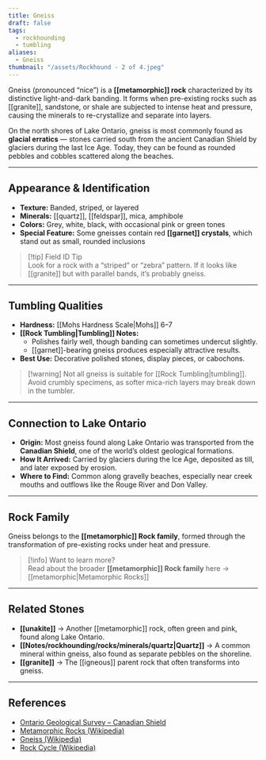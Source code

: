 ```yaml
---
title: Gneiss
draft: false
tags:
  - rockhounding
  - tumbling
aliases:
  - Gneiss
thumbnail: "/assets/Rockhound - 2 of 4.jpeg"
---
```

Gneiss (pronounced “nice”) is a **[[metamorphic]] rock** characterized by its distinctive light-and-dark banding. It forms when pre-existing rocks such as [[granite]], sandstone, or shale are subjected to intense heat and pressure, causing the minerals to re-crystallize and separate into layers.  

On the north shores of Lake Ontario, gneiss is most commonly found as **glacial erratics** — stones carried south from the ancient Canadian Shield by glaciers during the last Ice Age. Today, they can be found as rounded pebbles and cobbles scattered along the beaches.

---

## Appearance & Identification
- **Texture:** Banded, striped, or layered  
- **Minerals:** [[quartz]], [[feldspar]], mica, amphibole  
- **Colors:** Grey, white, black, with occasional pink or green tones  
- **Special Feature:** Some gneisses contain red **[[garnet]] crystals**, which stand out as small, rounded inclusions  

> [!tip] Field ID Tip  
> Look for a rock with a “striped” or “zebra” pattern. If it looks like [[granite]] but with parallel bands, it’s probably gneiss.  

---

## Tumbling Qualities
- **Hardness:** [[Mohs Hardness Scale|Mohs]] 6–7  
- **[[Rock Tumbling|Tumbling]] Notes:**  
  - Polishes fairly well, though banding can sometimes undercut slightly.  
  - [[garnet]]-bearing gneiss produces especially attractive results.  
- **Best Use:** Decorative polished stones, display pieces, or cabochons.  

> [!warning] Not all gneiss is suitable for [[Rock Tumbling|tumbling]]. Avoid crumbly specimens, as softer mica-rich layers may break down in the tumbler.  

---

## Connection to Lake Ontario
- **Origin:** Most gneiss found along Lake Ontario was transported from the **Canadian Shield**, one of the world’s oldest geological formations.  
- **How It Arrived:** Carried by glaciers during the Ice Age, deposited as till, and later exposed by erosion.  
- **Where to Find:** Common along gravelly beaches, especially near creek mouths and outflows like the Rouge River and Don Valley.  

---

## Rock Family
Gneiss belongs to the **[[metamorphic]] Rock family**, formed through the transformation of pre-existing rocks under heat and pressure.  

> [!info] Want to learn more?  
> Read about the broader **[[metamorphic]] Rock family** here → [[metamorphic|Metamorphic Rocks]]  

---

## Related Stones
- **[[unakite]]** → Another [[metamorphic]] rock, often green and pink, found along Lake Ontario.  
 - **[[Notes/rockhounding/rocks/minerals/quartz|Quartz]]** → A common mineral within gneiss, also found as separate pebbles on the shoreline.
- **[[granite]]** → The [[igneous]] parent rock that often transforms into gneiss.  

---

## References
- [Ontario Geological Survey – Canadian Shield](https://www.ontario.ca/page/geology-ontario)  
- [Metamorphic Rocks (Wikipedia)](https://en.wikipedia.org/wiki/Metamorphic_rock)  
- [Gneiss (Wikipedia)](https://en.wikipedia.org/wiki/Gneiss)  
- [Rock Cycle (Wikipedia)](https://en.wikipedia.org/wiki/Rock_cycle)  

